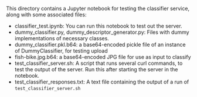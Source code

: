 This directory contains a Jupyter notebook for testing the classifier service, along with some associated files:

- classifier_test.ipynb: You can run this notebook to test out the server.
- dummy_classifier.py, dummy_descriptor_generator.py: Files with dummy implementations of necessary classes.
- dummy_classifier.pkl.b64: a base64-encoded pickle file of an instance of DummyClassifier, for testing upload
- fish-bike.jpg.b64: a base64-encoded JPG file for use as input to classify
- test_classifier_server.sh: A script that runs several curl commands, to test the output of the server. Run this after starting the server in the notebook.
- test_classifier_responses.txt: A text file containing the output of a run of `test_classifier_server.sh`